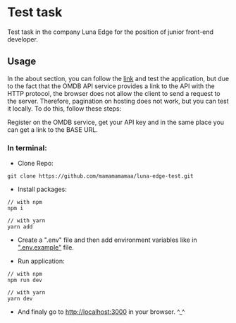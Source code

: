# Test task

Test task in the company Luna Edge for the position of junior front-end developer.

## Usage

In the about section, you can follow the [link](https://luna-edge-test-alpha.vercel.app/) and test the application, but due to the fact that the OMDB API service provides a link to the API with the HTTP protocol, the browser does not allow the client to send a request to the server. Therefore, pagination on hosting does not work, but you can test it locally. To do this, follow these steps:

Register on the OMDB service, get your API key and in the same place you can get a link to the BASE URL.

### In terminal:

* Clone Repo:
```
git clone https://github.com/mamamamamaa/luna-edge-test.git
```

* Install packages:

```
// with npm
npm i 

// with yarn
yarn add
```

* Create a ".env" file and then add environment variables like in [".env.example"](https://github.com/mamamamamaa/luna-edge-test/blob/main/.env.example) file.

* Run application:
```
// with npm
npm run dev

// with yarn
yarn dev
```

* And finaly go to [http://localhost:3000](http://localhost:3000) in your browser. ^_^

